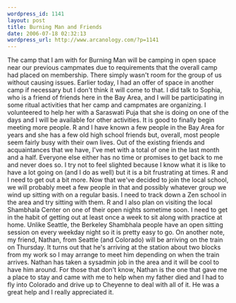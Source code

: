 ```yaml
--- 
wordpress_id: 1141
layout: post
title: Burning Man and Friends
date: 2006-07-18 02:32:13
wordpress_url: http://www.arcanology.com/?p=1141
---
```

The camp that I am with for Burning Man will be camping in open space near our previous campmates due to requirements that the overall camp had placed on membership. There simply wasn't room for the group of us without causing issues. Earlier today, I had an offer of space in another camp if necessary but I don't think it will come to that. I did talk to Sophia, who is a friend of friends here in the Bay Area, and I will be participating in some ritual activities that her camp and campmates are organizing. I volunteered to help her with a Saraswati Puja that she is doing on one of the days and I will be available for other activities. It is good to finally begin meeting more people. R and I have known a few people in the Bay Area for years and she has a few old high school friends but, overall, most people seem fairly busy with their own lives. Out of the existing friends and acquaintances that we have, I've met with a total of one in the last month and a half. Everyone else either has no time or promises to get back to me and never does so. I try not to feel slighted because I know what it is like to have a lot going on (and I do as well) but it is a bit frustrating at times. R and I need to get out a bit more. Now that we've decided to join the local school, we will probably meet a few people in that and possibly whatever group we wind up sitting with on a regular basis. I need to track down a Zen school in the area and try sitting with them. R and I also plan on visiting the local Shambhala Center on one of their open nights sometime soon. I need to get in the habit of getting out at least once a week to sit along with practice at home. Unlike Seattle, the Berkeley Shambhala people have an open sitting session on every weekday night so it is pretty easy to go. On another note, my friend, Nathan, from Seattle (and Colorado) will be arriving on the train on Thursday. It turns out that he's arriving at the station about two blocks from my work so I may arrange to meet him depending on when the train arrives. Nathan has taken a sysadmin job in the area and it will be cool to have him around. For those that don't know, Nathan is the one that gave me a place to stay and came with me to help when my father died and I had to fly into Colorado and drive up to Cheyenne to deal with all of it. He was a great help and I really appreciated it.